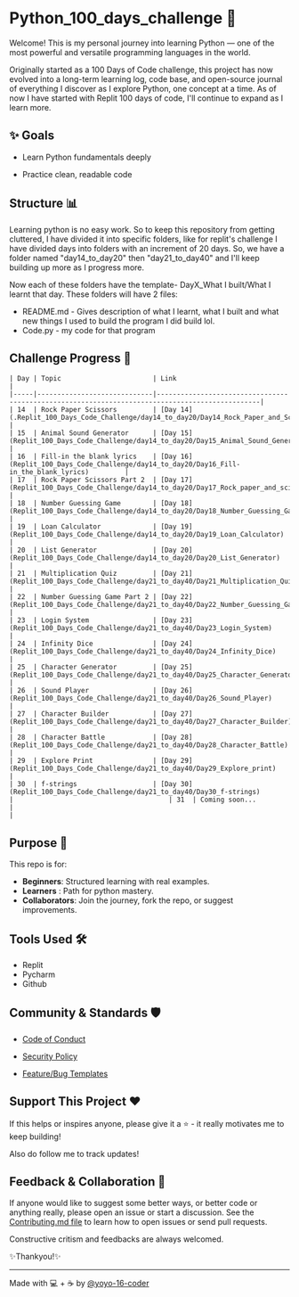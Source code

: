# Python_100_days_challenge 🚀

Welcome! This is my personal journey into learning Python — one of the most powerful and versatile programming languages in the world.

Originally started as a 100 Days of Code challenge, this project has now evolved into a long-term learning log, code base, and open-source journal of everything I discover as I explore Python, one concept at a time.
As of now I have started with Replit 100 days of code, I'll continue to expand as I learn more.

## ✨ Goals
- Learn Python fundamentals deeply

- Practice clean, readable code

## Structure 📊

Learning python is no easy work. So to keep this repository from getting cluttered, I have divided it into specific folders, like for replit's challenge I have divided days into folders with an increment of 20 days. So, we have a folder named "day14_to_day20" then "day21_to_day40" and I'll keep building up more as I progress more.

Now each of these folders have the template- DayX_What I built/What I learnt that day. 
These folders will have 2 files:
- README.md - Gives description of what I learnt, what I built and what new things I used to build the program I did build lol.
- Code.py - my code for that program

## Challenge Progress 📅

    | Day | Topic                       | Link                                                                                           |
    |-----|-----------------------------|------------------------------------------------------------------------------------------------|
    | 14  | Rock Paper Scissors         | [Day 14](.Replit_100_Days_Code_Challenge/day14_to_day20/Day14_Rock_Paper_and_Scissors)         |
    | 15  | Animal Sound Generator      | [Day 15](Replit_100_Days_Code_Challenge/day14_to_day20/Day15_Animal_Sound_Generator)           |
    | 16  | Fill-in the blank lyrics    | [Day 16](Replit_100_Days_Code_Challenge/day14_to_day20/Day16_Fill-in_the_blank_lyrics)         |
    | 17  | Rock Paper Scissors Part 2  | [Day 17](Replit_100_Days_Code_Challenge/day14_to_day20/Day17_Rock_paper_and_scissors_Part_2)   |
    | 18  | Number Guessing Game        | [Day 18](Replit_100_Days_Code_Challenge/day14_to_day20/Day18_Number_Guessing_Game)             |
    | 19  | Loan Calculator             | [Day 19](Replit_100_Days_Code_Challenge/day14_to_day20/Day19_Loan_Calculator)                  |
    | 20  | List Generator              | [Day 20](Replit_100_Days_Code_Challenge/day14_to_day20/Day20_List_Generator)                   |
    | 21  | Multiplication Quiz         | [Day 21](Replit_100_Days_Code_Challenge/day21_to_day40/Day21_Multiplication_Quiz)              |
    | 22  | Number Guessing Game Part 2 | [Day 22](Replit_100_Days_Code_Challenge/day21_to_day40/Day22_Number_Guessing_Game_Part_2)      |
    | 23  | Login System                | [Day 23](Replit_100_Days_Code_Challenge/day21_to_day40/Day23_Login_System)                     |
    | 24  | Infinity Dice               | [Day 24](Replit_100_Days_Code_Challenge/day21_to_day40/Day24_Infinity_Dice)                    |
    | 25  | Character Generator         | [Day 25](Replit_100_Days_Code_Challenge/day21_to_day40/Day25_Character_Generator)              |
    | 26  | Sound Player                | [Day 26](Replit_100_Days_Code_Challenge/day21_to_day40/Day26_Sound_Player)                     |
    | 27  | Character Builder           | [Day 27](Replit_100_Days_Code_Challenge/day21_to_day40/Day27_Character_Builder)                |
    | 28  | Character Battle            | [Day 28](Replit_100_Days_Code_Challenge/day21_to_day40/Day28_Character_Battle)                 |
    | 29  | Explore Print               | [Day 29](Replit_100_Days_Code_Challenge/day21_to_day40/Day29_Explore_print)                    |
    | 30  | f-strings                   | [Day 30](Replit_100_Days_Code_Challenge/day21_to_day40/Day30_f-strings)                        |                                       | 31  | Coming soon...              |                                                                                                |

## Purpose 🧠
This repo is for:
- **Beginners**: Structured learning with real examples.
- **Learners** : Path for python mastery.
- **Collaborators**: Join the journey, fork the repo, or suggest improvements.
  
## Tools Used 🛠️
- Replit
- Pycharm
- Github

## Community & Standards 🛡️

- [Code of Conduct](CODE_OF_CONDUCT.md)

- [Security Policy](.github/SECURITY.md)

- [Feature/Bug Templates](.github/ISSUE_TEMPLATE)


## Support This Project ❤️
  If this helps or inspires anyone, please give it a ⭐ - it really motivates me to keep building!
  
  Also do follow me to track updates!

## Feedback & Collaboration 🤝
If anyone would like to suggest some better ways, or better code or anything really, please open an issue or start a discussion. See the [Contributing.md file](.github/CONTRIBUTING.md) to learn how to open issues or send pull requests.

Constructive critism and feedbacks are always welcomed.

✨Thankyou!✨

___

Made with 💻 + ☕ by [@yoyo-16-coder](https://github.com/yoyo-16-coder)


  
